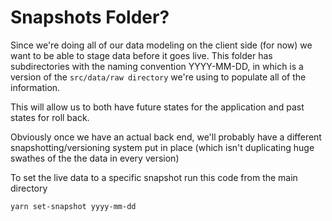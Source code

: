 # Snapshots Folder?
Since we're doing all of our data modeling on the client side (for now) we want to be able to stage data before it goes live. This folder has subdirectories with the naming convention YYYY-MM-DD, in which is a version of the `src/data/raw directory` we're using to populate all of the information.

This will allow us to both have future states for the application and past states for roll back.

Obviously once we have an actual back end, we'll probably have a different snapshotting/versioning system put in place (which isn't duplicating huge swathes of the the data in every version)

To set the live data to a specific snapshot run this code from the main directory
```bash
yarn set-snapshot yyyy-mm-dd
```